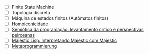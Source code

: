 
- [ ] Finite State Machine
- [ ] Topologia discreta
- [ ] Máquina de estados finitos (Autômatos finitos)
- [ ] [Homoiconicidade](https://stringfixer.com/pt/Homoiconic)
- [ ] [Semiótica da programação: levantamento crítico e perspectivas peirceanas](https://tede2.pucsp.br/bitstream/handle/18173/1/Ricardo%20Maciel%20Gazoni.pdf)
- [ ] [Majestic Lisp: Interpretando Majestic com Majestic](https://luksamuk.codes/posts/majestic-devlog-04.html#org71d38d0)
- [ ] [Metaprogrammierung](https://artigos.wiki/blog/de/Metaprogrammierung)
